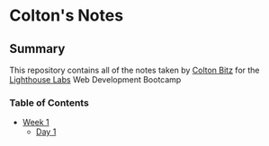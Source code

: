 # Colton's Notes

## Summary
This repository contains all of the notes taken by [Colton Bitz](https://github.com/Coltonb-boop?tab=projects&type=new) for the [Lighthouse Labs](https://www.lighthouselabs.ca/) Web Development Bootcamp

### Table of Contents
* [Week 1](/Week_1/)
  * [Day 1](/Week_1/Day_1/)